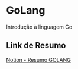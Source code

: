 # GoLang

Introdução à linguagem Go

## Link de Resumo

[Notion - Resumo GOLANG](https://thundering-literature-25e.notion.site/GoLang-20c21a663b0c40ca96bdcdf74371c014?target=_blank)
